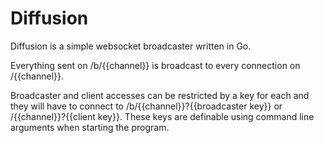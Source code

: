Diffusion
=========

Diffusion is a simple websocket broadcaster written in Go.

Everything sent on /b/{{channel}} is broadcast to every connection on /{{channel}}.

Broadcaster and client accesses can be restricted by a key for each and they will have to connect to /b/{{channel}}?{{broadcaster key}} or /{{channel}}?{{client key}}.
These keys are definable using command line arguments when starting the program.
